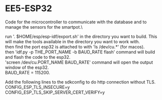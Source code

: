 # EE5-ESP32

Code for the microcontroller to communicate with the database and to manage the sensors for the smartpot.\

run '. $HOME/esp/esp-idf/export.sh' in the directory you want to build. This will make the tools available in the directory you want to work with.\
then find the port esp32 is attached to with 'ls /dev/cu.*' (for macos).\
then 'idf.py -p THE_PORT_NAME -b BAUD_RATE flash' command will build and flash the code to the esp32.\
'screen /dev/cu.PORT_NAME BAUD_RATE' command will open the output window of the esp32.\
BAUD_RATE = 115200.


Add the following lines to the sdkconfig to do http connection without TLS.\
CONFIG_ESP_TLS_INSECURE=y\
CONFIG_ESP_TLS_SKIP_SERVER_CERT_VERIFY=y


